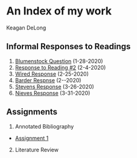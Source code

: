 # An Index of my work

Keagan DeLong
## Informal Responses to Readings

1. [Blumenstock Question](https://kndelong.github.io/Data-150-Index-of-Work/blumenstock) (1-28-2020)
2. [Response to Reading #2](https://kndelong.github.io/Data-150-Index-of-Work/Reading2) (2-4-2020)
3. [Wired Response](https://kndelong.github.io/Data-150-Index-of-Work/2252020) (2-25-2020)
4. [Barder Respnse](https://kndelong.github.io/Data-150-Index-of-Work/BarderResponses) (2--2020)
5. [Stevens Response](https://kndelong.github.io/Data-150-Index-of-Work/3262020) (3-26-2020)
6. [Nieves Response](https://kndelong.github.io/Data-150-Index-of-Work/03312020) (3-31-2020)

## Assignments

 1. Annotated Bibliography
 - [Assignment 1](https://kndelong.github.io/Data-150-Index-of-Work/Assignment1:AnnotatedBib)
  
 2. Literature Review
